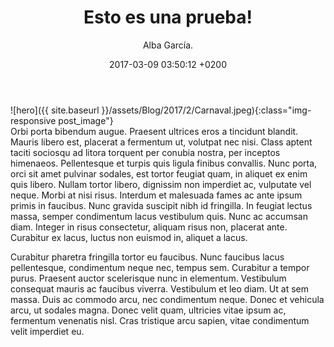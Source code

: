 ﻿---
layout: post
title:  "Esto es una prueba!"
date:   2017-03-09 03:50:12 +0200
categories: actividade entroido
author: Alba García.
---

![hero]({{ site.baseurl }}/assets/Blog/2017/2/Carnaval.jpeg){:class="img-responsive post_image"}
<br>
Orbi porta bibendum augue. Praesent ultrices eros a tincidunt blandit. Mauris libero est, placerat a fermentum ut, volutpat nec nisi. Class aptent taciti sociosqu ad litora torquent per conubia nostra, per inceptos himenaeos. Pellentesque et turpis quis ligula finibus convallis. Nunc porta, orci sit amet pulvinar sodales, est tortor feugiat quam, in aliquet ex enim quis libero. Nullam tortor libero, dignissim non imperdiet ac, vulputate vel neque. Morbi at nisi risus. Interdum et malesuada fames ac ante ipsum primis in faucibus. Nunc gravida suscipit nibh id fringilla. In feugiat lectus massa, semper condimentum lacus vestibulum quis. Nunc ac accumsan diam. Integer in risus consectetur, aliquam risus non, placerat ante. Curabitur ex lacus, luctus non euismod in, aliquet a lacus.

Curabitur pharetra fringilla tortor eu faucibus. Nunc faucibus lacus pellentesque, condimentum neque nec, tempus sem. Curabitur a tempor purus. Praesent auctor scelerisque nunc in elementum. Vestibulum consequat mauris ac faucibus viverra. Vestibulum et leo diam. Ut at sem massa. Duis ac commodo arcu, nec condimentum neque. Donec et vehicula arcu, ut sodales magna. Donec velit quam, ultricies vitae ipsum ac, fermentum venenatis nisl. Cras tristique arcu sapien, vitae condimentum velit imperdiet eu.
